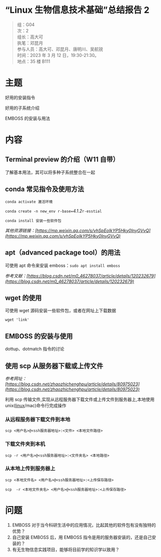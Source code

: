 # “Linux 生物信息技术基础”总结报告 2

> 组：G04 <br/>次：2<br/>组长：高大可<br/>执笔：邓昆月<br/>参与人员：高大可、邓昆月、唐明川、吴航锐<br/>时间：2023 年 3 月 12 日，19:30-21:30。 <br/>地点：35 楼 B111

# <strong>主题</strong>

好用的安装指令

好用的子系统介绍

EMBOSS 的安装与用法

# 内容

## Terminal preview 的介绍（W11 自带）

了解基本用法，其可以将多种子系统整合在一起

## conda 常见指令及使用方法

`conda activate 激活环境`

`conda create -n new_env r-base=`<em>4.1.2</em>`r-esstial`

`conda install 安装一些软件包`

<em>其他资源链接：[https://mp.weixin.qq.com/s/vhSpEoIkYP5Hky0lnyGVvQ](https://mp.weixin.qq.com/s/vhSpEoIkYP5Hky0lnyGVvQ)</em>

## apt（advanced package tool）的用法

可使用 apt 命令来安装 emboss：`sudo apt install emboss`

<em>参考文献：[https://blog.csdn.net/m0_46278037/article/details/120232679](https://blog.csdn.net/m0_46278037/article/details/120232679)</em>

## wget 的使用

可使用 wget 源码安装一些软件包，或者在网址上下载数据

`wget 'link'`

## EMBOSS 的安装与使用

dottup、dotmatch 指令的讨论

## 使用 scp 从服务器下载或上传文件

<em>参考网址：[https://blog.csdn.net/zhaozhichenghpu/article/details/80975023](https://blog.csdn.net/zhaozhichenghpu/article/details/80975023) </em>

利用 scp 传输文件,实现从远程服务器下载文件或上传文件到服务器上,本地使用 unix([linux](https://so.csdn.net/so/search?q=linux&spm=1001.2101.3001.7020)/mac)命令行完成操作

### 从远程服务器下载文件到本地

`scp <用户名>@<ssh服务器地址>:<文件> <本地文件路径>`

### 下载文件夹到本机

`scp -r <用户名>@<ssh服务器地址>:<文件夹名> <本地路径>`

### 从本地上传到服务器上

`scp <本地文件名> <用户名>@<ssh服务器地址>:<上传保存路径>`

`scp  -r <本地文件夹名> <用户名>@<ssh服务器地址>:<上传保存路径>`

# 问题

1. EMBOSS 对于当今科研生活中的应用情况，比起其他的软件包有没有独特的优势？
2. 自己安装 EMBOSS 后，用 EMBOSS 指令是用的服务器安装的，还是自己安装的？
3. 有无生物信息实践项目，能够将目前学的知识学以致用？
